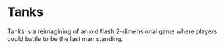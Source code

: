 # Tanks
Tanks is a reimagining of an old flash 2-dimensional game where players could battle to be the last man standing.
